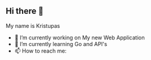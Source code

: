 ## Hi there 👋

My name is Kristupas 

- 🔭 I’m currently working on My new Web Application 
- 🌱 I’m currently learning Go and API's
- 📫 How to reach me: 

